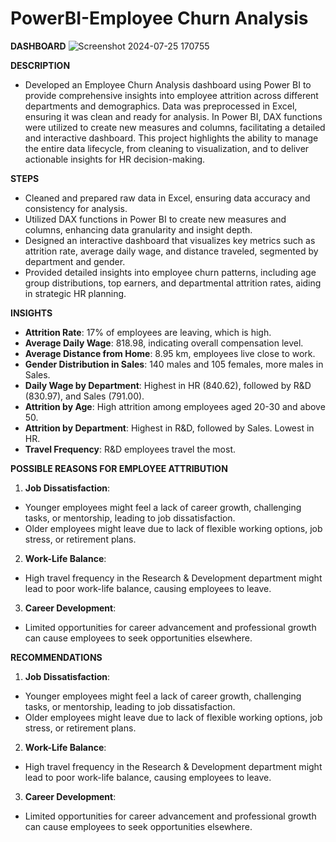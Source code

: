 # PowerBI-Employee Churn Analysis

**DASHBOARD**
![Screenshot 2024-07-25 170755](https://github.com/user-attachments/assets/696ace8e-5a5e-4026-9ccf-81590689c182)

**DESCRIPTION** 
- Developed an Employee Churn Analysis dashboard using Power BI to provide comprehensive insights into employee attrition across different departments and demographics. Data was preprocessed in Excel, ensuring it was clean and ready for analysis. In Power BI, DAX functions were utilized to create new measures and columns, facilitating a detailed and interactive dashboard. This project highlights the ability to manage the entire data lifecycle, from cleaning to visualization, and to deliver actionable insights for HR decision-making.
  
**STEPS**
+ Cleaned and prepared raw data in Excel, ensuring data accuracy and consistency for analysis.
+ Utilized DAX functions in Power BI to create new measures and columns, enhancing data granularity and insight depth.
+ Designed an interactive dashboard that visualizes key metrics such as attrition rate, average daily wage, and distance traveled, segmented by department and gender.
+ Provided detailed insights into employee churn patterns, including age group distributions, top earners, and departmental attrition rates, aiding in strategic HR planning.

**INSIGHTS**
- **Attrition Rate**:
17% of employees are leaving, which is high.
- **Average Daily Wage**:
818.98, indicating overall compensation level.
- **Average Distance from Home**:
8.95 km, employees live close to work.
- **Gender Distribution in Sales**:
140 males and 105 females, more males in Sales.
- **Daily Wage by Department**:
Highest in HR (840.62), followed by R&D (830.97), and Sales (791.00).
- **Attrition by Age**:
High attrition among employees aged 20-30 and above 50.
- **Attrition by Department**:
Highest in R&D, followed by Sales. Lowest in HR.
- **Travel Frequency**:
R&D employees travel the most.

**POSSIBLE REASONS FOR EMPLOYEE ATTRIBUTION**
1. **Job Dissatisfaction**:
- Younger employees might feel a lack of career growth, challenging tasks, or mentorship, leading to job dissatisfaction.
- Older employees might leave due to lack of flexible working options, job stress, or retirement plans.
2. **Work-Life Balance**:
- High travel frequency in the Research & Development department might lead to poor work-life balance, causing employees to leave.
3. **Career Development**:
- Limited opportunities for career advancement and professional growth can cause employees to seek opportunities elsewhere.

**RECOMMENDATIONS**
1. **Job Dissatisfaction**:
- Younger employees might feel a lack of career growth, challenging tasks, or mentorship, leading to job dissatisfaction.
- Older employees might leave due to lack of flexible working options, job stress, or retirement plans.
2. **Work-Life Balance**:
- High travel frequency in the Research & Development department might lead to poor work-life balance, causing employees to leave.
3. **Career Development**:
- Limited opportunities for career advancement and professional growth can cause employees to seek opportunities elsewhere.

